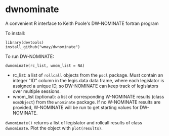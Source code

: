 # dwnominate
A convenient R interface to Keith Poole's DW-NOMINATE fortran program

To install:

```
library(devtools)
install_github("wmay/dwnominate")
```

To run DW-NOMINATE:

```
dwnominate(rc_list, wnom_list = NA)
```

- rc_list: a list of `rollcall` objects from the `pscl` package. Must contain an integer "ID" column in the legis.data data frame, where each legislator is assigned a unique ID, so DW-NOMINATE can keep track of legislators over multiple sessions.
- wnom_list (optional): a list of corresponding W-NOMINATE results (class `nomObject`)  from the `wnominate` package. If no W-NOMINATE results are provided, W-NOMINATE will be run to get starting values for DW-NOMINATE.

`dwnominate()` returns a list of legislator and rollcall results of class `dwnominate`. Plot the object with `plot(results)`.
